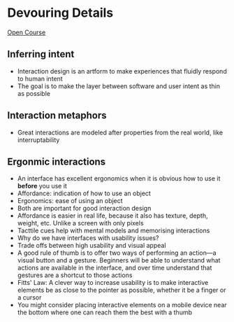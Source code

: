 # Devouring Details 

[Open Course](https://devouringdetails.com/)

## Inferring intent

- Interaction design is an artform to make experiences that fluidly respond to human intent
- The goal is to make the layer between software and user intent as thin as possible


## Interaction metaphors
- Great interactions are modeled after properties from the real world, like interruptability

## Ergonmic interactions
- An interface has excellent ergonomics when it is obvious how to use it **before** you use it
- Affordance: indication of how to use an object
- Ergonomics: ease of using an object
- Both are important for good interaction design
- Affordance is easier in real life, because it also has texture, depth, weight, etc. Unlike a screen with only pixels
- Tacttile cues help with mental models and memorising interactions
- Why do we have interfaces with usability issues?
- Trade offs between high usability and visual appeal
- A good rule of thumb is to offer two ways of performing an action—a visual button and a gesture. Beginners will be able to understand what actions are available in the interface, and over time understand that gestures are a shortcut to those actions
- Fitts' Law: A clever way to increase usability is to make interactive elements be as close to the pointer as possible, whether it be a finger or a cursor
- You might consider placing interactive elements on a mobile device near the bottom where one can reach them the best with a thumb
